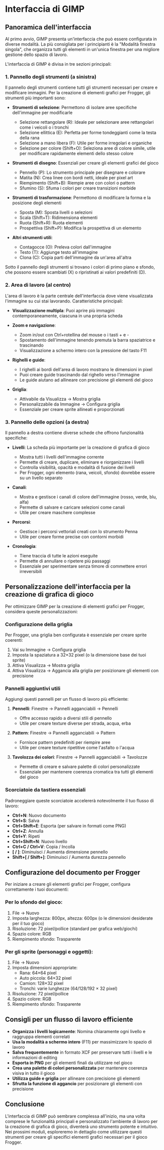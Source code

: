 # Interfaccia di GIMP

## Panoramica dell'interfaccia

Al primo avvio, GIMP presenta un'interfaccia che può essere configurata in diverse modalità. La più consigliata per i principianti è la "Modalità finestra singola", che organizza tutti gli elementi in un'unica finestra per una migliore gestione dello spazio di lavoro.

L'interfaccia di GIMP è divisa in tre sezioni principali:

### 1. Pannello degli strumenti (a sinistra)

Il pannello degli strumenti contiene tutti gli strumenti necessari per creare e modificare immagini. Per la creazione di elementi grafici per Frogger, gli strumenti più importanti sono:

- **Strumenti di selezione**: Permettono di isolare aree specifiche dell'immagine per modificarle
  - Selezione rettangolare (R): Ideale per selezionare aree rettangolari come i veicoli o i tronchi
  - Selezione ellittica (E): Perfetta per forme tondeggianti come la testa della rana
  - Selezione a mano libera (F): Utile per forme irregolari e organiche
  - Selezione per colore (Shift+O): Seleziona aree di colore simile, utile per modificare rapidamente elementi dello stesso colore

- **Strumenti di disegno**: Essenziali per creare gli elementi grafici del gioco
  - Pennello (P): Lo strumento principale per disegnare e colorare
  - Matita (N): Crea linee con bordi netti, ideale per pixel art
  - Riempimento (Shift+B): Riempie aree con colori o pattern
  - Sfumino (S): Sfuma i colori per creare transizioni morbide

- **Strumenti di trasformazione**: Permettono di modificare la forma e la posizione degli elementi
  - Sposta (M): Sposta livelli o selezioni
  - Scala (Shift+T): Ridimensiona elementi
  - Ruota (Shift+R): Ruota elementi
  - Prospettiva (Shift+P): Modifica la prospettiva di un elemento

- **Altri strumenti utili**:
  - Contagocce (O): Preleva colori dall'immagine
  - Testo (T): Aggiunge testo all'immagine
  - Clona (C): Copia parti dell'immagine da un'area all'altra

Sotto il pannello degli strumenti si trovano i colori di primo piano e sfondo, che possono essere scambiati (X) o ripristinati ai valori predefiniti (D).

### 2. Area di lavoro (al centro)

L'area di lavoro è la parte centrale dell'interfaccia dove viene visualizzata l'immagine su cui stai lavorando. Caratteristiche principali:

- **Visualizzazione multipla**: Puoi aprire più immagini contemporaneamente, ciascuna in una propria scheda
- **Zoom e navigazione**: 
  - Zoom in/out con Ctrl+rotellina del mouse o i tasti + e -
  - Spostamento dell'immagine tenendo premuta la barra spaziatrice e trascinando
  - Visualizzazione a schermo intero con la pressione del tasto F11

- **Righelli e guide**: 
  - I righelli ai bordi dell'area di lavoro mostrano le dimensioni in pixel
  - Puoi creare guide trascinando dal righello verso l'immagine
  - Le guide aiutano ad allineare con precisione gli elementi del gioco

- **Griglia**: 
  - Attivabile da Visualizza → Mostra griglia
  - Personalizzabile da Immagine → Configura griglia
  - Essenziale per creare sprite allineati e proporzionati

### 3. Pannello delle opzioni (a destra)

Il pannello a destra contiene diverse schede che offrono funzionalità specifiche:

- **Livelli**: La scheda più importante per la creazione di grafica di gioco
  - Mostra tutti i livelli dell'immagine corrente
  - Permette di creare, duplicare, eliminare e riorganizzare i livelli
  - Controlla visibilità, opacità e modalità di fusione dei livelli
  - Per Frogger, ogni elemento (rana, veicoli, sfondo) dovrebbe essere su un livello separato

- **Canali**: 
  - Mostra e gestisce i canali di colore dell'immagine (rosso, verde, blu, alfa)
  - Permette di salvare e caricare selezioni come canali
  - Utile per creare maschere complesse

- **Percorsi**: 
  - Gestisce i percorsi vettoriali creati con lo strumento Penna
  - Utile per creare forme precise con contorni morbidi

- **Cronologia**: 
  - Tiene traccia di tutte le azioni eseguite
  - Permette di annullare o ripetere più passaggi
  - Essenziale per sperimentare senza timore di commettere errori irreversibili

## Personalizzazione dell'interfaccia per la creazione di grafica di gioco

Per ottimizzare GIMP per la creazione di elementi grafici per Frogger, considera queste personalizzazioni:

### Configurazione della griglia

Per Frogger, una griglia ben configurata è essenziale per creare sprite coerenti:

1. Vai su Immagine → Configura griglia
2. Imposta la spaziatura a 32×32 pixel (o la dimensione base dei tuoi sprite)
3. Attiva Visualizza → Mostra griglia
4. Attiva Visualizza → Aggancia alla griglia per posizionare gli elementi con precisione

### Pannelli aggiuntivi utili

Aggiungi questi pannelli per un flusso di lavoro più efficiente:

1. **Pennelli**: Finestre → Pannelli agganciabili → Pennelli
   - Offre accesso rapido a diversi stili di pennello
   - Utile per creare texture diverse per strada, acqua, erba

2. **Pattern**: Finestre → Pannelli agganciabili → Pattern
   - Fornisce pattern predefiniti per riempire aree
   - Utile per creare texture ripetitive come l'asfalto o l'acqua

3. **Tavolozza dei colori**: Finestre → Pannelli agganciabili → Tavolozze
   - Permette di creare e salvare palette di colori personalizzate
   - Essenziale per mantenere coerenza cromatica tra tutti gli elementi del gioco

### Scorciatoie da tastiera essenziali

Padroneggiare queste scorciatoie accelererà notevolmente il tuo flusso di lavoro:

- **Ctrl+N**: Nuovo documento
- **Ctrl+S**: Salva
- **Ctrl+Shift+E**: Esporta (per salvare in formati come PNG)
- **Ctrl+Z**: Annulla
- **Ctrl+Y**: Ripeti
- **Ctrl+Shift+N**: Nuovo livello
- **Ctrl+C / Ctrl+V**: Copia / Incolla
- **[ / ]**: Diminuisci / Aumenta dimensione pennello
- **Shift+[ / Shift+]**: Diminuisci / Aumenta durezza pennello

## Configurazione del documento per Frogger

Per iniziare a creare gli elementi grafici per Frogger, configura correttamente i tuoi documenti:

### Per lo sfondo del gioco:

1. File → Nuovo
2. Imposta larghezza: 800px, altezza: 600px (o le dimensioni desiderate per il tuo gioco)
3. Risoluzione: 72 pixel/pollice (standard per grafica web/giochi)
4. Spazio colore: RGB
5. Riempimento sfondo: Trasparente

### Per gli sprite (personaggi e oggetti):

1. File → Nuovo
2. Imposta dimensioni appropriate:
   - Rana: 64×64 pixel
   - Auto piccola: 64×32 pixel
   - Camion: 128×32 pixel
   - Tronchi: varie lunghezze (64/128/192 × 32 pixel)
3. Risoluzione: 72 pixel/pollice
4. Spazio colore: RGB
5. Riempimento sfondo: Trasparente

## Consigli per un flusso di lavoro efficiente

- **Organizza i livelli logicamente**: Nomina chiaramente ogni livello e raggruppa elementi correlati
- **Usa la modalità a schermo intero** (F11) per massimizzare lo spazio di lavoro
- **Salva frequentemente** in formato XCF per preservare tutti i livelli e le informazioni di editing
- **Esporta in PNG** per gli elementi finali da utilizzare nel gioco
- **Crea una palette di colori personalizzata** per mantenere coerenza visiva in tutto il gioco
- **Utilizza guide e griglia** per allineare con precisione gli elementi
- **Sfrutta la funzione di aggancio** per posizionare gli elementi con precisione

## Conclusione

L'interfaccia di GIMP può sembrare complessa all'inizio, ma una volta comprese le funzionalità principali e personalizzato l'ambiente di lavoro per la creazione di grafica di gioco, diventerà uno strumento potente e intuitivo. Nei prossimi moduli, esploreremo in dettaglio come utilizzare questi strumenti per creare gli specifici elementi grafici necessari per il gioco Frogger.